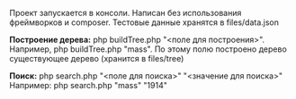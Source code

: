 Проект запускается в консоли. Написан без использования фреймворков и composer.
Тестовые данные хранятся в files/data.json

**Построение дерева:** php buildTree.php "<поле для построения>". 
Например, php buildTree.php "mass". По этому полю построено дерево существующее дерево (хранится в files/tree)

**Поиск:** php search.php "<поле для поиска>" "<значение для поиска>"
Например: php search.php "mass" "1914"
